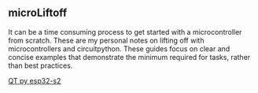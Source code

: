 ## microLiftoff
It can be a time consuming process to get started with a microcontroller from scratch. These are my personal notes on lifting off with microcontrollers and circuitpython.
These guides focus on clear and concise examples that demonstrate the minimum required for tasks, rather than best practices.

[QT py esp32-s2](https://github.com/mynah22/microLiftoff/tree/main/qtpy-esp32s2/README.md)